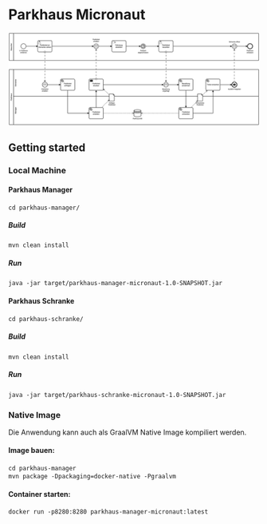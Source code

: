 # Parkhaus Micronaut

![Parkhaus Example](../parkhaus.png)

## Getting started

### Local Machine

#### Parkhaus Manager

```
cd parkhaus-manager/
```

##### Build

```
mvn clean install
```

##### Run

```
java -jar target/parkhaus-manager-micronaut-1.0-SNAPSHOT.jar 
```

#### Parkhaus Schranke

```
cd parkhaus-schranke/
```

##### Build

```
mvn clean install
```

##### Run

```
java -jar target/parkhaus-schranke-micronaut-1.0-SNAPSHOT.jar

```


### Native Image

Die Anwendung kann auch als GraalVM Native Image kompiliert werden.

#### Image bauen: 

```
cd parkhaus-manager
mvn package -Dpackaging=docker-native -Pgraalvm

```

#### Container starten: 

```
docker run -p8280:8280 parkhaus-manager-micronaut:latest
```
